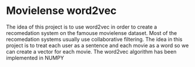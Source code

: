 # Movielense word2vec

The idea of this project is to use word2vec in order to create a recomedation system on the famouse movielense dataset. 
Most of the recomedation systems usually use collaborative filtering. The idea in this project is to treat each user as a sentence and each
movie as a word so we can create a vector for each movie. The word2vec algorithm has been implemented in NUMPY
